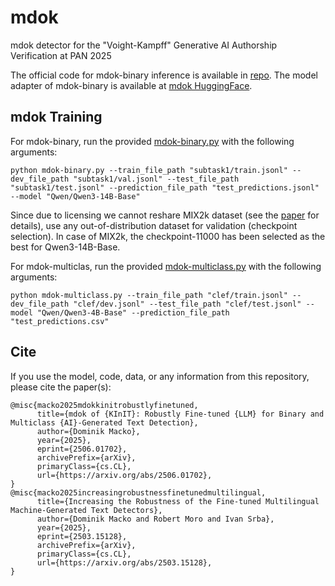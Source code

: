 # mdok
mdok detector for the "Voight-Kampff" Generative AI Authorship Verification at PAN 2025

The official code for mdok-binary inference is available in [repo](https://github.com/DominikMacko/mdok).
The model adapter of mdok-binary is available at [mdok HuggingFace](https://huggingface.co/DominikMacko/mdok).

## mdok Training

For mdok-binary, run the provided [mdok-binary.py](https://github.com/kinit-sk/mdok/blob/main/mdok-binary.py) with the following arguments:
```
python mdok-binary.py --train_file_path "subtask1/train.jsonl" --dev_file_path "subtask1/val.jsonl" --test_file_path "subtask1/test.jsonl" --prediction_file_path "test_predictions.jsonl" --model "Qwen/Qwen3-14B-Base"
```
Since due to licensing we cannot reshare MIX2k dataset (see the [paper](https://arxiv.org/abs/2503.15128) for details), use any out-of-distribution dataset for validation (checkpoint selection). In case of MIX2k, the checkpoint-11000 has been selected as the best for Qwen3-14B-Base.


For mdok-multiclas, run the provided [mdok-multiclass.py](https://github.com/kinit-sk/mdok/blob/main/mdok-multiclass.py) with the following arguments:
```
python mdok-multiclass.py --train_file_path "clef/train.jsonl" --dev_file_path "clef/dev.jsonl" --test_file_path "clef/test.jsonl" --model "Qwen/Qwen3-4B-Base" --prediction_file_path "test_predictions.csv"
```

## Cite
If you use the model, code, data, or any information from this repository, please cite the paper(s):
```
@misc{macko2025mdokkinitrobustlyfinetuned,
      title={mdok of {KInIT}: Robustly Fine-tuned {LLM} for Binary and Multiclass {AI}-Generated Text Detection}, 
      author={Dominik Macko},
      year={2025},
      eprint={2506.01702},
      archivePrefix={arXiv},
      primaryClass={cs.CL},
      url={https://arxiv.org/abs/2506.01702}, 
}
@misc{macko2025increasingrobustnessfinetunedmultilingual,
      title={Increasing the Robustness of the Fine-tuned Multilingual Machine-Generated Text Detectors}, 
      author={Dominik Macko and Robert Moro and Ivan Srba},
      year={2025},
      eprint={2503.15128},
      archivePrefix={arXiv},
      primaryClass={cs.CL},
      url={https://arxiv.org/abs/2503.15128}, 
}
```
